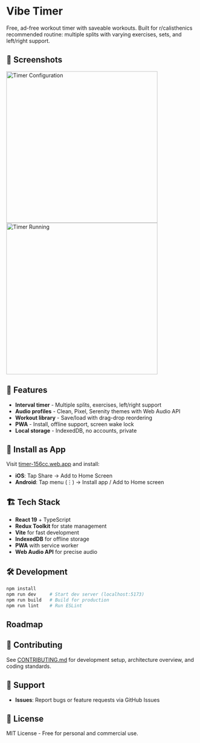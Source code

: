 # Vibe Timer

Free, ad-free workout timer with saveable workouts. Built for r/calisthenics recommended routine: multiple splits with varying exercises, sets, and left/right support.

## 📸 Screenshots

<img src="Screenshot 2025-05-25 at 10.47.21 PM.png" alt="Timer Configuration" width="400">
<img src="Screenshot 2025-05-25 at 10.47.47 PM.png" alt="Timer Running" width="400">

## 🚀 Features

- **Interval timer** - Multiple splits, exercises, left/right support
- **Audio profiles** - Clean, Pixel, Serenity themes with Web Audio API
- **Workout library** - Save/load with drag-drop reordering
- **PWA** - Install, offline support, screen wake lock
- **Local storage** - IndexedDB, no accounts, private

## 📱 Install as App

Visit [timer-156cc.web.app](https://timer-156cc.web.app/) and install:

- **iOS**: Tap Share → Add to Home Screen
- **Android**: Tap menu (⋮) → Install app / Add to Home screen

## 🏗️ Tech Stack

- **React 19** + TypeScript
- **Redux Toolkit** for state management
- **Vite** for fast development
- **IndexedDB** for offline storage
- **PWA** with service worker
- **Web Audio API** for precise audio

## 🛠️ Development

```bash
npm install
npm run dev     # Start dev server (localhost:5173)
npm run build   # Build for production
npm run lint    # Run ESLint
```

## Roadmap

<!-- TODO - AI don't fill this in. -->

## 🤝 Contributing

See [CONTRIBUTING.md](CONTRIBUTING.md) for development setup, architecture overview, and coding standards.

## 💬 Support

- **Issues**: Report bugs or feature requests via GitHub Issues

## 📄 License

MIT License - Free for personal and commercial use.
